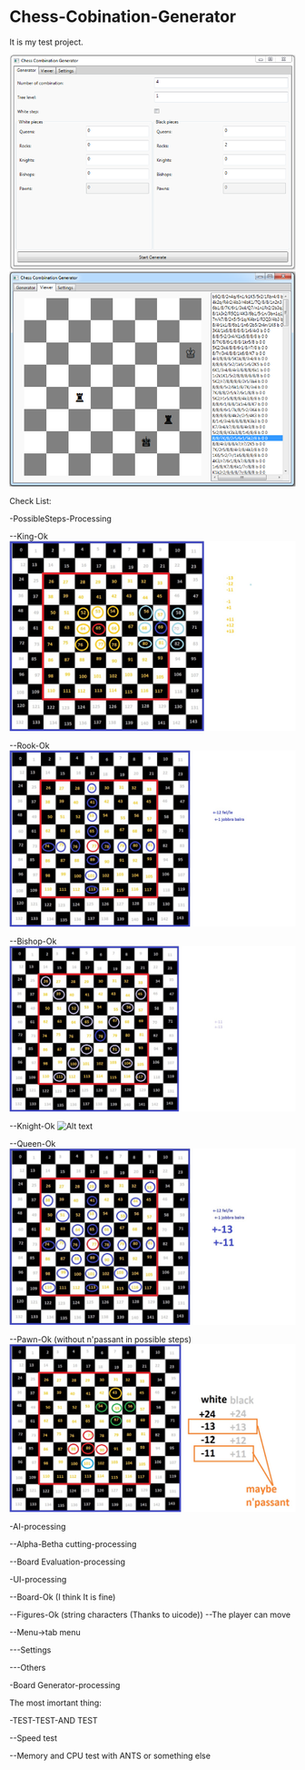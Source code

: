 # Chess-Cobination-Generator

It is my test project.

![Alt text](Chess-Combination-Generator/Chess-Combination-Generator/Documentation/Program/GeneratorUI.PNG "GeneratorUI")
![Alt text](Chess-Combination-Generator/Chess-Combination-Generator/Documentation/Program/ViewerUI.PNG "ViewerUI")

Check List:

-PossibleSteps-Processing

--King-Ok
![Alt text](Chess-Combination-Generator/Chess-Combination-Generator/Documentation/king.jpg "king steps")

--Rook-Ok
![Alt text](Chess-Combination-Generator/Chess-Combination-Generator/Documentation/rook.jpg "rook steps")

--Bishop-Ok
![Alt text](Chess-Combination-Generator/Chess-Combination-Generator/Documentation/bishop.jpg "bishop steps")

--Knight-Ok
![Alt text](Chess-Combination-Generator/Chess-Combination-Generator/Documentation/knight.jpg "knight steps")

--Queen-Ok
![Alt text](Chess-Combination-Generator/Chess-Combination-Generator/Documentation/queen.jpg "queen steps")

--Pawn-Ok (without n'passant in possible steps)
![Alt text](Chess-Combination-Generator/Chess-Combination-Generator/Documentation/pawn.jpg "pawn steps")

-AI-processing

--Alpha-Betha cutting-processing

--Board Evaluation-processing

-UI-processing

--Board-Ok (I think It is fine)

--Figures-Ok (string characters (Thanks to uicode))
--The player can move

--Menu->tab menu

---Settings

---Others

-Board Generator-processing



The most imortant thing:

-TEST-TEST-AND TEST

--Speed test

--Memory and CPU test with ANTS or something else

